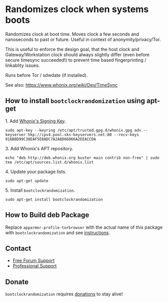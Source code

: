 # Randomizes clock when systems boots #

Randomizes clock at boot time. Moves clock a few seconds and nanoseconds
to past or future. Useful in context of anonymity/privacy/Tor.

This is useful to enforce the design goal, that the host clock and
Gateway/Workstation clock should always slightly differ (even before secure
timesync succeeded!) to prevent time based fingerprinting / linkablity
issues.

Runs before Tor / sdwdate (if installed).

See also: https://www.whonix.org/wiki/Dev/TimeSync
## How to install `bootclockrandomization` using apt-get ##

1\. Add [Whonix's Signing Key](https://www.whonix.org/wiki/Whonix_Signing_Key).

```
sudo apt-key --keyring /etc/apt/trusted.gpg.d/whonix.gpg adv --keyserver hkp://ipv4.pool.sks-keyservers.net:80 --recv-keys 916B8D99C38EAF5E8ADC7A2A8D66066A2EEACCDA
```

3\. Add Whonix's APT repository.

```
echo "deb http://deb.whonix.org buster main contrib non-free" | sudo tee /etc/apt/sources.list.d/whonix.list
```

4\. Update your package lists.

```
sudo apt-get update
```

5\. Install `bootclockrandomization`.

```
sudo apt-get install bootclockrandomization
```

## How to Build deb Package ##

Replace `apparmor-profile-torbrowser` with the actual name of this package with `bootclockrandomization` and see [instructions](https://www.whonix.org/wiki/Dev/Build_Documentation/apparmor-profile-torbrowser).

## Contact ##

* [Free Forum Support](https://forums.whonix.org)
* [Professional Support](https://www.whonix.org/wiki/Professional_Support)

## Donate ##

`bootclockrandomization` requires [donations](https://www.whonix.org/wiki/Donate) to stay alive!
